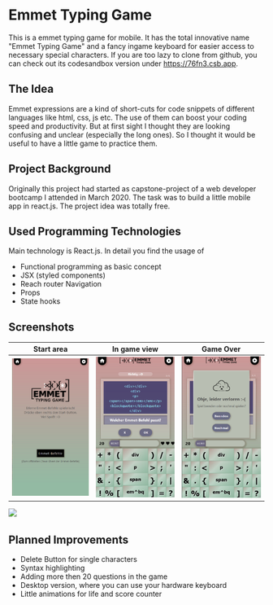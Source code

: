 
# Emmet Typing Game

This is a emmet typing game for mobile. It has the total innovative name "Emmet Typing Game" and a fancy ingame keyboard for easier access to necessary special characters. If you are too lazy to clone from github, you can check out its codesandbox version under https://76fn3.csb.app.

## The Idea

Emmet expressions are a kind of short-cuts for code snippets of different languages like html, css, js etc. The use of them can boost your coding speed and productivity. But at first sight I thought they are looking confusing and unclear (especially the long ones). So I thought it would be useful to have a little game to practice them.

## Project Background

Originally this project had started as capstone-project of a web developer bootcamp I attended in March 2020. The task was to build a little mobile app in react.js. The project idea was totally free.

## Used Programming Technologies

Main technology is React.js. In detail you find the usage of 
 - Functional programming as basic concept
 - JSX (styled components)
 - Reach router Navigation
 - Props
 - State hooks

 ## Screenshots
 |          Start area           |             In game view              |       Game Over          |
| :----------------------------: | :------------------------------: | :------------------: |
| ![](./public/screenshots_finishedApp/startArea.png) | ![](./public/screenshots_finishedApp/ingame_view.png)  | ![](./public/screenshots_finishedApp/GameOverDialog.png) |


![](./img/screenshots_finishedApp/startArea.png) 
## Planned Improvements
- Delete Button for single characters
- Syntax highlighting
- Adding more then 20 questions in the game
- Desktop version, where you can use your hardware keyboard
- Little animations for life and score counter



